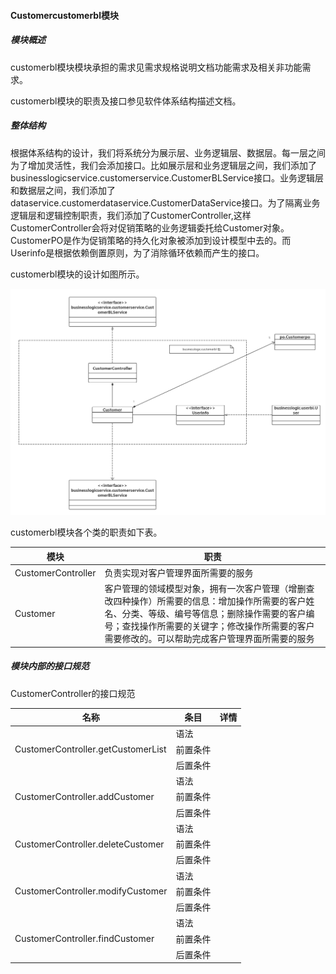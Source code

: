 #### Customercustomerbl模块

##### 模块概述

customerbl模块模块承担的需求见需求规格说明文档功能需求及相关非功能需求。

customerbl模块的职责及接口参见软件体系结构描述文档。

##### 整体结构

根据体系结构的设计，我们将系统分为展示层、业务逻辑层、数据层。每一层之间为了增加灵活性，我们会添加接口。比如展示层和业务逻辑层之间，我们添加了businesslogicservice.customerservice.CustomerBLService接口。业务逻辑层和数据层之间，我们添加了dataservice.customerdataservice.CustomerDataService接口。为了隔离业务逻辑层和逻辑控制职责，我们添加了CustomerController,这样CustomerController会将对促销策略的业务逻辑委托给Customer对象。CustomerPO是作为促销策略的持久化对象被添加到设计模型中去的。而Userinfo是根据依赖倒置原则，为了消除循环依赖而产生的接口。

customerbl模块的设计如图所示。

![customerBL](customerBL.png)

customerbl模块各个类的职责如下表。

| 模块                 | 职责                                       |
| ------------------ | ---------------------------------------- |
| CustomerController | 负责实现对客户管理界面所需要的服务                        |
| Customer           | 客户管理的领域模型对象，拥有一次客户管理（增删查改四种操作）所需要的信息：增加操作所需要的客户姓名、分类、等级、编号等信息；删除操作需要的客户编号；查找操作所需要的关键字；修改操作所需要的客户需要修改的。可以帮助完成客户管理界面所需要的服务 |

##### 模块内部的接口规范

CustomerController的接口规范

| 名称                                 | 条目   | 详情   |
| ---------------------------------- | ---- | ---- |
|                                    | 语法   |      |
| CustomerController.getCustomerList | 前置条件 |      |
|                                    | 后置条件 |      |
|                                    | 语法   |      |
| CustomerController.addCustomer     | 前置条件 |      |
|                                    | 后置条件 |      |
|                                    | 语法   |      |
| CustomerController.deleteCustomer  | 前置条件 |      |
|                                    | 后置条件 |      |
|                                    | 语法   |      |
| CustomerController.modifyCustomer  | 前置条件 |      |
|                                    | 后置条件 |      |
|                                    | 语法   |      |
| CustomerController.findCustomer    | 前置条件 |      |
|                                    | 后置条件 |      |

